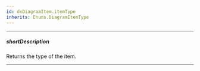 ```yaml
---
id: dxDiagramItem.itemType
inherits: Enums.DiagramItemType
---
```

---
##### shortDescription
Returns the type of the item.

---
